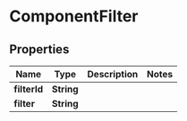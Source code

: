 

# ComponentFilter


## Properties

| Name | Type | Description | Notes |
|------------ | ------------- | ------------- | -------------|
|**filterId** | **String** |  |  |
|**filter** | **String** |  |  |




